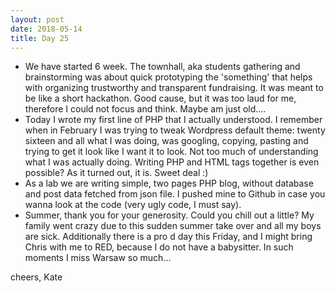 ```yaml
---
layout: post
date: 2018-05-14
title: Day 25
---
```


* We have started 6 week. The townhall, aka students gathering and brainstorming was about quick prototyping the 'something' that helps with organizing trustworthy and transparent fundraising. It was meant to be like a short hackathon. Good cause, but it was too laud for me, therefore I could not focus and think. Maybe  am just old....
* Today I wrote my first line of PHP that I actually understood. I remember when in February I was trying to tweak Wordpress default theme: twenty sixteen and all what I was doing, was googling, copying, pasting and trying to get it look like I want it to look. Not too much of understanding what I was actually doing. Writing PHP and HTML tags together is even possible? As it turned out, it is. Sweet deal :)
* As a lab we are writing simple, two pages PHP blog, without database and post data fetched from json file. I pushed mine to Github in case you wanna look at the code (very ugly code, I must say).
* Summer, thank you for your generosity. Could you chill out a little? My family went crazy due to this sudden summer take over and all my boys are sick. Additionally there is a pro d day this Friday, and I might bring Chris with me to RED, because I do not have a babysitter. In such moments I miss Warsaw so much...

cheers,
Kate

